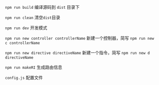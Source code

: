 `npm run build` 编译源码到 `dist` 目录下

`npm run clean` 清空`dist`目录

`npm run dev` 开发模式

`npm run new controller controllerName` 新建一个控制器，简写 `npm run new c controllerName`

`npm run new directive directiveName` 新建一个指令，简写 `npm run new d directiveName`

`npm run makeRI` 生成路由信息

`config.js` 配置文件

